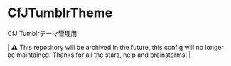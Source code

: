 # CfJTumblrTheme
CfJ Tumblrテーマ管理用　

| ⚠️ This repository will be archived in the future, this config will no longer be maintained. Thanks for all the stars, help and brainstorms! |
